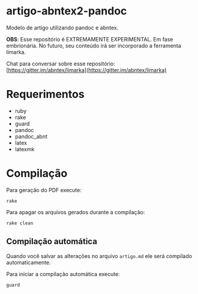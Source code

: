 # artigo-abntex2-pandoc

Modelo de artigo utilizando pandoc e abntex.

**OBS**: Esse repositório é EXTREMAMENTE EXPERIMENTAL. Em fase embrionária. No futuro, seu conteúdo irá ser incorporado a ferramenta limarka.

Chat para conversar sobre esse repositório: [https://gitter.im/abntex/limarka](https://gitter.im/abntex/limarka)

# Requerimentos

- ruby
- rake
- guard
- pandoc
- pandoc_abnt
- latex
- latexmk

# Compilação

Para geração do PDF execute:

    rake

Para apagar os arquivos gerados durante a compilação:

    rake clean

## Compilação automática

Quando você salvar as alterações no arquivo `artigo.md` ele será compilado automaticamente.

Para iniciar a compilação automática execute:

    guard
